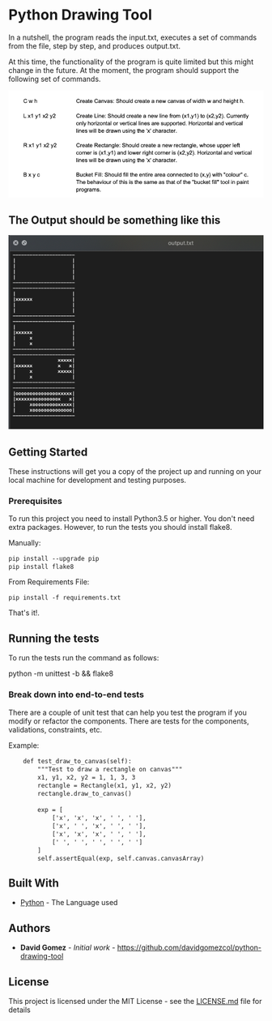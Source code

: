 # Python Drawing Tool

In a nutshell, the program reads the input.txt, executes a set of commands from the file, 
step by step, and produces output.txt.

At this time, the functionality of the program is quite limited but this might change in the future.
At the moment, the program should support the following set of commands.

![img.png](commands.png)

## The Output should be something like this

![img.png](output_file.png)

## Getting Started

These instructions will get you a copy of the project up and running on your local machine 
for development and testing purposes.

### Prerequisites

To run this project you need to install Python3.5 or higher. You don't need extra packages. 
However, to run the tests you should install flake8.

Manually:
```
pip install --upgrade pip
pip install flake8
```

From Requirements File:
```
pip install -f requirements.txt
```

That's it!.

## Running the tests

To run the tests run the command as follows:

python -m unittest -b && flake8

### Break down into end-to-end tests

There are a couple of unit test that can help you test the program if you modify or refactor the components.
There are tests for the components, validations, constraints, etc.

Example:
```
    def test_draw_to_canvas(self):
        """Test to draw a rectangle on canvas"""
        x1, y1, x2, y2 = 1, 1, 3, 3
        rectangle = Rectangle(x1, y1, x2, y2)
        rectangle.draw_to_canvas()

        exp = [
            ['x', 'x', 'x', ' ', ' '],
            ['x', ' ', 'x', ' ', ' '],
            ['x', 'x', 'x', ' ', ' '],
            [' ', ' ', ' ', ' ', ' ']
        ]
        self.assertEqual(exp, self.canvas.canvasArray)
```

## Built With

* [Python](https://www.python.org/) - The Language used

## Authors

* **David Gomez** - *Initial work* - https://github.com/davidgomezcol/python-drawing-tool

## License

This project is licensed under the MIT License - see the [LICENSE.md](LICENSE.md) file for details
